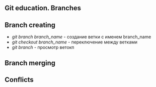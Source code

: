 ## Git education. Branches

## Branch creating

* *git branch branch_name* - создание ветки с именем branch_name
* *git checkout branch_name* - переключение между ветками 
* *git branch* - просмотр ветокп

## Branch merging

## Conflicts